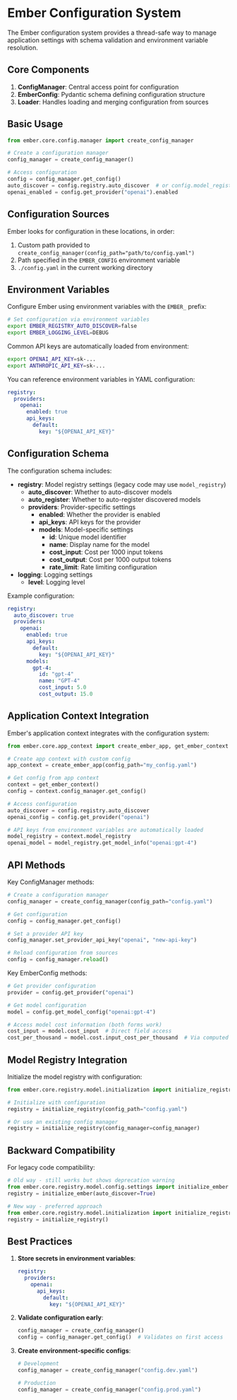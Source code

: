 # Ember Configuration System

The Ember configuration system provides a thread-safe way to manage application settings with schema validation and environment variable resolution.

## Core Components

1. **ConfigManager**: Central access point for configuration
2. **EmberConfig**: Pydantic schema defining configuration structure 
3. **Loader**: Handles loading and merging configuration from sources

## Basic Usage

```python
from ember.core.config.manager import create_config_manager

# Create a configuration manager
config_manager = create_config_manager()

# Access configuration
config = config_manager.get_config()
auto_discover = config.registry.auto_discover  # or config.model_registry for legacy code
openai_enabled = config.get_provider("openai").enabled
```

## Configuration Sources

Ember looks for configuration in these locations, in order:

1. Custom path provided to `create_config_manager(config_path="path/to/config.yaml")`
2. Path specified in the `EMBER_CONFIG` environment variable
3. `./config.yaml` in the current working directory

## Environment Variables

Configure Ember using environment variables with the `EMBER_` prefix:

```bash
# Set configuration via environment variables
export EMBER_REGISTRY_AUTO_DISCOVER=false
export EMBER_LOGGING_LEVEL=DEBUG
```

Common API keys are automatically loaded from environment:

```bash
export OPENAI_API_KEY=sk-...
export ANTHROPIC_API_KEY=sk-...
```

You can reference environment variables in YAML configuration:

```yaml
registry:
  providers:
    openai:
      enabled: true
      api_keys:
        default:
          key: "${OPENAI_API_KEY}"
```

## Configuration Schema

The configuration schema includes:

- **registry**: Model registry settings (legacy code may use `model_registry`)
  - **auto_discover**: Whether to auto-discover models
  - **auto_register**: Whether to auto-register discovered models
  - **providers**: Provider-specific settings
    - **enabled**: Whether the provider is enabled
    - **api_keys**: API keys for the provider
    - **models**: Model-specific settings
      - **id**: Unique model identifier
      - **name**: Display name for the model
      - **cost_input**: Cost per 1000 input tokens
      - **cost_output**: Cost per 1000 output tokens
      - **rate_limit**: Rate limiting configuration
- **logging**: Logging settings
  - **level**: Logging level

Example configuration:

```yaml
registry:
  auto_discover: true
  providers:
    openai:
      enabled: true
      api_keys:
        default:
          key: "${OPENAI_API_KEY}"
      models:
        gpt-4:
          id: "gpt-4"
          name: "GPT-4"
          cost_input: 5.0
          cost_output: 15.0
```

## Application Context Integration

Ember's application context integrates with the configuration system:

```python
from ember.core.app_context import create_ember_app, get_ember_context

# Create app context with custom config
app_context = create_ember_app(config_path="my_config.yaml")

# Get config from app context
context = get_ember_context()
config = context.config_manager.get_config()

# Access configuration 
auto_discover = config.registry.auto_discover
openai_config = config.get_provider("openai")

# API keys from environment variables are automatically loaded
model_registry = context.model_registry
openai_model = model_registry.get_model_info("openai:gpt-4")
```

## API Methods

Key ConfigManager methods:

```python
# Create a configuration manager
config_manager = create_config_manager(config_path="config.yaml")

# Get configuration
config = config_manager.get_config()

# Set a provider API key
config_manager.set_provider_api_key("openai", "new-api-key")

# Reload configuration from sources
config = config_manager.reload()
```

Key EmberConfig methods:

```python
# Get provider configuration
provider = config.get_provider("openai")

# Get model configuration
model = config.get_model_config("openai:gpt-4")

# Access model cost information (both forms work)
cost_input = model.cost_input  # Direct field access
cost_per_thousand = model.cost.input_cost_per_thousand  # Via computed cost property
```

## Model Registry Integration

Initialize the model registry with configuration:

```python
from ember.core.registry.model.initialization import initialize_registry

# Initialize with configuration
registry = initialize_registry(config_path="config.yaml")

# Or use an existing config manager
registry = initialize_registry(config_manager=config_manager)
```

## Backward Compatibility

For legacy code compatibility:

```python
# Old way - still works but shows deprecation warning
from ember.core.registry.model.config.settings import initialize_ember
registry = initialize_ember(auto_discover=True)

# New way - preferred approach
from ember.core.registry.model.initialization import initialize_registry
registry = initialize_registry()
```

## Best Practices

1. **Store secrets in environment variables**:
   ```yaml
   registry:
     providers:
       openai:
         api_keys:
           default:
             key: "${OPENAI_API_KEY}"
   ```

2. **Validate configuration early**:
   ```python
   config_manager = create_config_manager()
   config = config_manager.get_config()  # Validates on first access
   ```

3. **Create environment-specific configs**:
   ```python
   # Development
   config_manager = create_config_manager("config.dev.yaml")
   
   # Production
   config_manager = create_config_manager("config.prod.yaml")
   ```